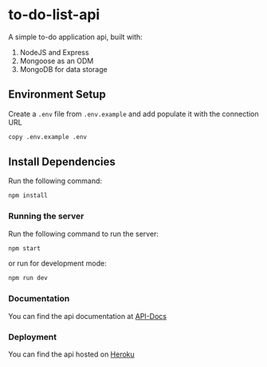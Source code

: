 # to-do-list-api

A simple to-do application api, built with:

1. NodeJS and Express
2. Mongoose as an ODM
3. MongoDB for data storage

## Environment Setup

Create a `.env` file from `.env.example` and add populate it with the connection URL

```bash
copy .env.example .env
```

## Install Dependencies

Run the following command:

```js
npm install
```

### Running the server

Run the following command to run the server:

```js
npm start
```

or run for development mode:

```js
npm run dev
```

### Documentation

You can find the api documentation at [API-Docs](http://localhost:3000/api-docs)

### Deployment

You can find the api hosted on [Heroku](http://localhost:3000/api-docs)
